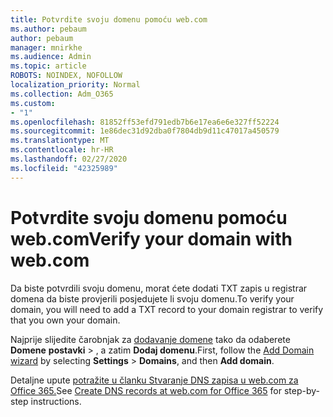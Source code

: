 ```yaml
---
title: Potvrdite svoju domenu pomoću web.com
ms.author: pebaum
author: pebaum
manager: mnirkhe
ms.audience: Admin
ms.topic: article
ROBOTS: NOINDEX, NOFOLLOW
localization_priority: Normal
ms.collection: Adm_O365
ms.custom:
- "1"
ms.openlocfilehash: 81852ff53efd791edb7b6e17ea6e6e327ff52224
ms.sourcegitcommit: 1e86dec31d92dba0f7804db9d11c47017a450579
ms.translationtype: MT
ms.contentlocale: hr-HR
ms.lasthandoff: 02/27/2020
ms.locfileid: "42325989"
---
```

# <a name="verify-your-domain-with-webcom"></a><span data-ttu-id="baa66-102">Potvrdite svoju domenu pomoću web.com</span><span class="sxs-lookup"><span data-stu-id="baa66-102">Verify your domain with web.com</span></span>

<span data-ttu-id="baa66-103">Da biste potvrdili svoju domenu, morat ćete dodati TXT zapis u registrar domena da biste provjerili posjedujete li svoju domenu.</span><span class="sxs-lookup"><span data-stu-id="baa66-103">To verify your domain, you will need to add a TXT record to your domain registrar to verify that you own your domain.</span></span> 

<span data-ttu-id="baa66-104">Najprije slijedite čarobnjak za [dodavanje domene](https://portal.office.com/adminportal/home#/Domains) tako da odaberete **Domene** **postavki** \> , a zatim **Dodaj domenu**.</span><span class="sxs-lookup"><span data-stu-id="baa66-104">First, follow the [Add Domain wizard](https://portal.office.com/adminportal/home#/Domains) by selecting **Settings** \> **Domains**, and then **Add domain**.</span></span>
  
<span data-ttu-id="baa66-105">Detaljne upute [potražite u članku Stvaranje DNS zapisa u web.com za Office 365.](https://docs.microsoft.com/microsoft-365/admin/dns/create-dns-records-at-web-com)</span><span class="sxs-lookup"><span data-stu-id="baa66-105">See [Create DNS records at web.com for Office 365](https://docs.microsoft.com/microsoft-365/admin/dns/create-dns-records-at-web-com) for step-by-step instructions.</span></span>